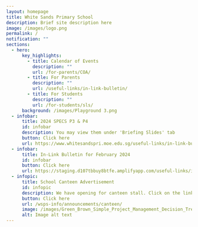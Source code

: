 ```yaml
---
layout: homepage
title: White Sands Primary School
description: Brief site description here
image: /images/logo.png
permalink: /
notification: ""
sections:
  - hero:
      key_highlights:
        - title: Calendar of Events
          description: ""
          url: /for-parents/COA/
        - title: For Parents
          description: ""
          url: /useful-links/in-link-bulletin/
        - title: For Students
          description: ""
          url: /for-students/sls/
      background: /images/Playground 3.png
  - infobar:
      title: 2024 SPECS P3 & P4
      id: infobar
      description: You may view them under 'Briefing Slides' tab
      button: Click here
      url: https://www.whitesandspri.moe.edu.sg/useful-links/in-link-bulletin/
  - infobar:
      title: In-Link Bulletin for February 2024
      id: infobar
      button: Click here
      url: https://staging.d107tbbuy8btfe.amplifyapp.com/useful-links/in-link-bulletin/
  - infopic:
      title: School Canteen Advertisement
      id: infopic
      description: We have opening for canteen stall. Click on the link below to read
      button: Click here
      url: /wsps-info/announcements/canteen/
      image: /images/Green_Brown_Simple_Project_Management_Decision_Tree_Graph__1_.png
      alt: Image alt text
---
```

